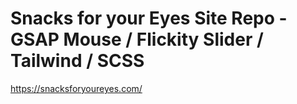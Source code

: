# Snacks for your Eyes Site Repo - GSAP Mouse / Flickity Slider / Tailwind / SCSS

https://snacksforyoureyes.com/
